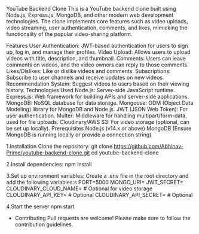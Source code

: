 
YouTube Backend Clone
This is a YouTube backend clone built using Node.js, Express.js, MongoDB, and other modern web development technologies. The clone implements core features such as video uploads, video streaming, user authentication, comments, and likes, mimicking the functionality of the popular video-sharing platform.

Features
User Authentication: JWT-based authentication for users to sign up, log in, and manage their profiles.
Video Upload: Allows users to upload videos with title, description, and thumbnail.
Comments: Users can leave comments on videos, and the video owners can reply to those comments.
Likes/Dislikes: Like or dislike videos and comments.
Subscriptions: Subscribe to user channels and receive updates on new videos.
Recommendation System: Suggest videos to users based on their viewing history.
Technologies Used
Node.js: Server-side JavaScript runtime.
Express.js: Web framework for building APIs and server-side applications.
MongoDB: NoSQL database for data storage.
Mongoose: ODM (Object Data Modeling) library for MongoDB and Node.js.
JWT (JSON Web Token): For user authentication.
Multer: Middleware for handling multipart/form-data, used for file uploads.
Cloudinary/AWS S3: For video storage (optional, can be set up locally).
Prerequisites
Node.js (v14.x or above)
MongoDB (Ensure MongoDB is running locally or provide a connection string)

1.Installation
Clone the repository:
git clone https://github.com/Abhinav-Prime/youtube-backend-clone.git
cd youtube-backend-clone

2.Install dependencies:
npm install

3.Set up environment variables:
Create a .env file in the root directory and add the following variables:s
PORT=5000
MONGO_URI=<your-mongodb-connection-string>
JWT_SECRET=<your-jwt-secret>
CLOUDINARY_CLOUD_NAME=<cloudinary-cloud-name> # Optional for video storage
CLOUDINARY_API_KEY=<cloudinary-api-key>       # Optional
CLOUDINARY_API_SECRET=<cloudinary-api-secret> # Optional

4.Start the server
npm start

* Contributing
Pull requests are welcome! Please make sure to follow the contribution guidelines.



